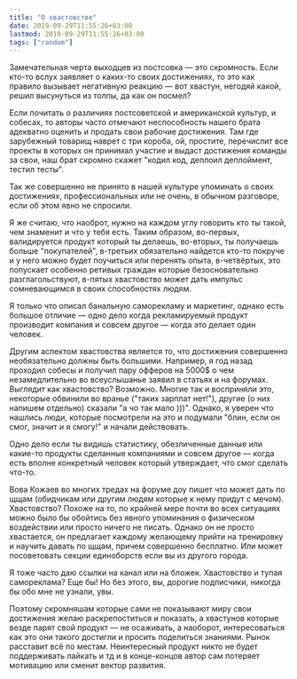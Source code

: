 ```yaml
---
title: "О хвастовстве"
date: 2019-09-29T11:55:26+03:00
lastmod: 2019-09-29T11:55:26+03:00
tags: ["random"]
---
```


Замечательная черта выходцев из постсовка — это скромность. Если кто-то вслух заявляет о каких-то своих достижениях, то это как правило вызывает негативную реакцию — вот хвастун, негодяй какой, решил высунуться из толпы, да как он посмел?

Если почитать о различиях постсоветской и американской культур, и собесах, то авторы часто отмечают неспособность нашего брата адекватно оценить и продать свои рабочие достижения. Там где зарубежный товарищ наврет с три короба, ой, простите, перечислит все проекты в которых он принимал участие и выдаст достижения команды за свои, наш брат скромно скажет "кодил код, деплоил деплоймент, тестил тесты".

Так же совершенно не принято в нашей культуре упоминать о своих достижениях, профессиональных или не очень, в обычном разговоре, если об этом явно не спросили.

Я же считаю, что наоброт, нужно на каждом углу говорить кто ты такой, чем знаменит и что у тебя есть. Таким образом, во-первых, валидируется продукт который ты делаешь, во-вторых, ты получаешь больше "покупателей", в-третьих обязательно найдется кто-то покруче и у него можно будет поучиться или перенять опыта, в-четвёртых, это попускает особенно ретивых граждан которые безосновательно разглагольствуют, в-пятых хвастовство может дать импульс сомневающимся в своих способностях людям.

Я только что описал банальную саморекламу и маркетинг, однако есть большое отличие — одно дело когда рекламируемый продукт производит компания и совсем другое — когда это делает один человек.

Другим аспектом хвастовства является то, что достижения совершенно необязательно должны быть большими. Например, я год назад проходил собесы и получил пару офферов на 5000$ о чем незамедлительно во всеуслышанье заявил в статьях и на форумах. Выглядит как хвастовство? Возможно. Многие так и восприняли это, некоторые обвинили во вранье ("таких зарплат нет!"), другие (о них напишем отдельно) сказали "а чо так мало )))". Однако, я уверен что нашлись люди, которые посмотрели на это и подумали "блин, если он смог, значит и я смогу!" и начали действовать.

Одно дело если ты видишь статистику, обезличенные данные или какие-то продукты сделанные компаниями и совсем другое — когда есть вполне конкретный человек который утверждает, что смог сделать что-то.

Вова Кожаев во многих тредах на форуме доу пишет что может дать по щщам (обидчикам или другим людям которые к нему придут с мечом). Хвастовство? Похоже на то, по крайней мере почти во всех ситуациях можно было бы обойтись без явного упоминания о физическом воздействии или просто ничего не писать. Однако он не просто хвастается, он предлагает каждому желающему прийти на тренировку и научить давать по щщам, причем совершенно бесплатно. Или может посоветовать секции единоборств если вы из другого города.

Я тоже часто даю ссылки на канал или на бложек. Хвастовство и тупая самореклама? Еще бы! Но без этого, вы, дорогие подписчики, никогда бы обо мне не узнали, увы.

Поэтому скромняшам которые сами не показывают миру свои достижения желаю раскрепоститься и показать, а хвастунов которые везде парят свой продукт — не осаживать, а наоборот, интересоваться как это они такого достигли и просить поделиться знаниями. Рынок расставит всё по местам. Неинтересный продукт никто не будет поддерживать лайкать и тд и в конце-концов автор сам потеряет мотивацию или сменит вектор развития.
